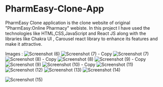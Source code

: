 # PharmEasy-Clone-App
PharmEasy Clone application is the clone website of original "PharmEasy:Online Pharmacy" webiste. In this project I have used the technologies like HTML,CSS,JavaScript and React JS along with the libraries like Chakra UI , Carousel react library to enhance its features and make it attractive.

Images :
![Screenshot (6)](https://github.com/PrachiKatkar16/PharmEasy-Clone-App/assets/121244844/29cac3e4-9d92-4752-a483-d8072166492c)
![Screenshot (7) - Copy](https://github.com/PrachiKatkar16/PharmEasy-Clone-App/assets/121244844/90e29453-228d-46e8-ae37-029835fd1520)
![Screenshot (7)](https://github.com/PrachiKatkar16/PharmEasy-Clone-App/assets/121244844/12ba79d9-c71e-4ddb-8d6c-6be26d5c8392)
![Screenshot (8) - Copy](https://github.com/PrachiKatkar16/PharmEasy-Clone-App/assets/121244844/829c0286-2d49-4238-abd9-5981c2114093)
![Screenshot (8)](https://github.com/PrachiKatkar16/PharmEasy-Clone-App/assets/121244844/1b56beb0-f905-48b0-909e-894508a7b06f)
![Screenshot (9) - Copy](https://github.com/PrachiKatkar16/PharmEasy-Clone-App/assets/121244844/b8a68487-8170-4e5a-a406-23fb8efbafad)
![Screenshot (9)](https://github.com/PrachiKatkar16/PharmEasy-Clone-App/assets/121244844/bc3d971e-adc7-4fdf-83ec-130423df6671)
![Screenshot (10) - Copy](https://github.com/PrachiKatkar16/PharmEasy-Clone-App/assets/121244844/920f9a77-7932-49a2-863f-3a4a0051131b)
![Screenshot (11)](https://github.com/PrachiKatkar16/PharmEasy-Clone-App/assets/121244844/7559c8cc-96e5-4044-a6ee-2889b5fbe299)
![Screenshot (12)](https://github.com/PrachiKatkar16/PharmEasy-Clone-App/assets/121244844/29762599-fc1e-48ae-8ca0-8498be18a0d7)
![Screenshot (13)](https://github.com/PrachiKatkar16/PharmEasy-Clone-App/assets/121244844/dea770cc-cea5-4167-aa84-af9616e8ec94)
![Screenshot (14)](https://github.com/PrachiKatkar16/PharmEasy-Clone-App/assets/121244844/fb085e2d-a499-4418-871a-bfa1d0e4bd3b)

![Screenshot (15)](https://github.com/PrachiKatkar16/PharmEasy-Clone-App/assets/121244844/0f078872-2a4f-4bdb-a9d1-95a89b8910d2)

